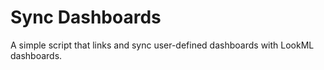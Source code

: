 # Sync Dashboards

A simple script that links and sync user-defined dashboards with LookML dashboards.
